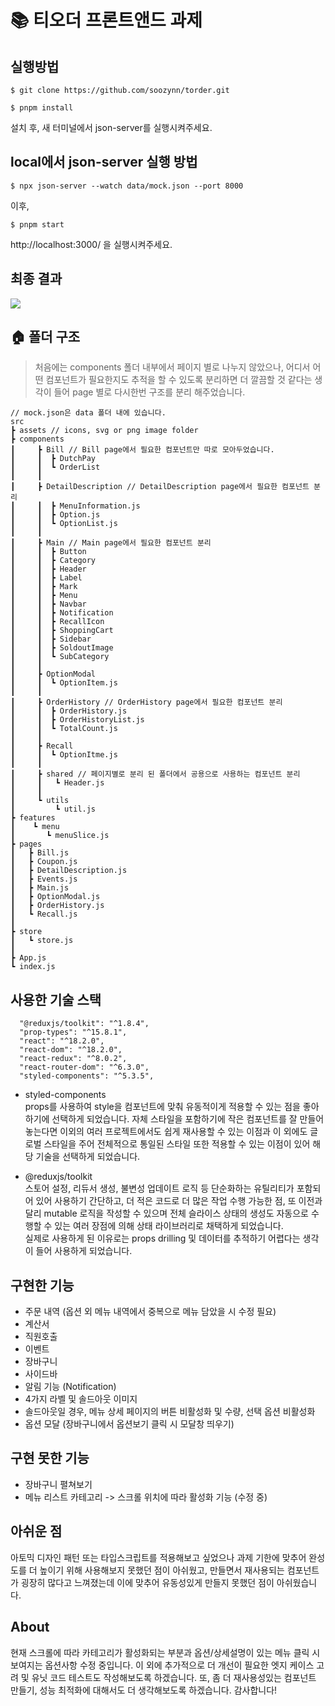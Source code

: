 # 📚 티오더 프론트앤드 과제

## 실행방법

```
$ git clone https://github.com/soozynn/torder.git
```

```
$ pnpm install
```

설치 후, 새 터미널에서 json-server를 실행시켜주세요.

## local에서 json-server 실행 방법

```
$ npx json-server --watch data/mock.json --port 8000
```

이후,

```
$ pnpm start
```

http://localhost:3000/ 을 실행시켜주세요.

## 최종 결과

<img src="./README.asset/result.gif" />

## 🏠 폴더 구조

> 처음에는 components 폴더 내부에서 페이지 별로 나누지 않았으나, 어디서 어떤 컴포넌트가 필요한지도 추적을 할 수 있도록 분리하면 더 깔끔할 것 같다는 생각이 들어 page 별로 다시한번 구조를 분리 해주었습니다.

```
// mock.json은 data 폴더 내에 있습니다.
src
┣ assets // icons, svg or png image folder
┣ components
┃     ┣ Bill // Bill page에서 필요한 컴포넌트만 따로 모아두었습니다.
┃     ┃  ┣ DutchPay
┃     ┃  ┗ OrderList
┃     ┃
┃     ┣ DetailDescription // DetailDescription page에서 필요한 컴포넌트 분리
┃     ┃  ┣ MenuInformation.js
┃     ┃  ┣ Option.js
┃     ┃  ┗ OptionList.js
┃     ┃
┃     ┣ Main // Main page에서 필요한 컴포넌트 분리
┃     ┃  ┣ Button
┃     ┃  ┣ Category
┃     ┃  ┣ Header
┃     ┃  ┣ Label
┃     ┃  ┣ Mark
┃     ┃  ┣ Menu
┃     ┃  ┣ Navbar
┃     ┃  ┣ Notification
┃     ┃  ┣ RecallIcon
┃     ┃  ┣ ShoppingCart
┃     ┃  ┣ Sidebar
┃     ┃  ┣ SoldoutImage
┃     ┃  ┗ SubCategory
┃     ┃
┃     ┣ OptionModal
┃     ┃  ┗ OptionItem.js
┃     ┃
┃     ┣ OrderHistory // OrderHistory page에서 필요한 컴포넌트 분리
┃     ┃  ┣ OrderHistory.js
┃     ┃  ┣ OrderHistoryList.js
┃     ┃  ┗ TotalCount.js
┃     ┃
┃     ┣ Recall
┃     ┃  ┗ OptionItme.js
┃     ┃
┃     ┣ shared // 페이지별로 분리 된 폴더에서 공용으로 사용하는 컴포넌트 분리
┃     ┃   ┗ Header.js
┃     ┃
┃     ┗ utils
┃         ┗ util.js
┣ features
┃    ┗ menu
┃       ┗ menuSlice.js
┣ pages
┃   ┣ Bill.js
┃   ┣ Coupon.js
┃   ┣ DetailDescription.js
┃   ┣ Events.js
┃   ┣ Main.js
┃   ┣ OptionModal.js
┃   ┣ OrderHistory.js
┃   ┗ Recall.js
┃
┣ store
┃   ┗ store.js
┃
┣ App.js
┗ index.js

```

## 사용한 기술 스택

```
  "@reduxjs/toolkit": "^1.8.4",
  "prop-types": "^15.8.1",
  "react": "^18.2.0",
  "react-dom": "^18.2.0",
  "react-redux": "^8.0.2",
  "react-router-dom": "^6.3.0",
  "styled-components": "^5.3.5",
```

- styled-components<br />
  props를 사용하여 style을 컴포넌트에 맞춰 유동적이게 적용할 수 있는 점을 좋아하기에 선택하게 되었습니다. 자체 스타일을 포함하기에 작은 컴포넌트를 잘 만들어 놓는다면 이외의 여러 프로젝트에서도 쉽게 재사용할 수 있는 이점과 이 외에도 글로벌 스타일을 주어 전체적으로 통일된 스타일 또한 적용할 수 있는 이점이 있어 해당 기술을 선택하게 되었습니다.

- @reduxjs/toolkit<br />
  스토어 설정, 리듀서 생성, 불변성 업데이트 로직 등 단순화하는 유틸리티가 포함되어 있어 사용하기 간단하고, 더 적은 코드로 더 많은 작업 수행 가능한 점, 또 이전과 달리 mutable 로직을 작성할 수 있으며 전체 슬라이스 상태의 생성도 자동으로 수행할 수 있는 여러 장점에 의해 상태 라이브러리로 채택하게 되었습니다.
  <br />
  실제로 사용하게 된 이유로는 props drilling 및 데이터를 추적하기 어렵다는 생각이 들어 사용하게 되었습니다.

## 구현한 기능

- 주문 내역 (옵션 외 메뉴 내역에서 중복으로 메뉴 담았을 시 수정 필요)
- 계산서
- 직원호출
- 이벤트
- 장바구니
- 사이드바
- 알림 기능 (Notification)
- 4가지 라벨 및 솔드아웃 이미지
- 솔드아웃일 경우, 메뉴 상세 페이지의 버튼 비활성화 및 수량, 선택 옵션 비활성화
- 옵션 모달 (장바구니에서 옵션보기 클릭 시 모달창 띄우기)

## 구현 못한 기능

- 장바구니 펼쳐보기
- 메뉴 리스트 카테고리 -> 스크롤 위치에 따라 활성화 기능 (수정 중)

## 아쉬운 점

아토믹 디자인 패턴 또는 타입스크립트를 적용해보고 싶었으나 과제 기한에 맞추어 완성도를 더 높이기 위해 사용해보지 못했던 점이 아쉬웠고, 만들면서 재사용되는 컴포넌트가 굉장히 많다고 느껴졌는데 이에 맞추어 유동성있게 만들지 못했던 점이 아쉬웠습니다.

## About

현재 스크롤에 따라 카테고리가 활성화되는 부분과 옵션/상세설명이 있는 메뉴 클릭 시 보여지는 옵션사항 수정 중입니다. 이 외에
추가적으로 더 개선이 필요한 엣지 케이스 고려 및 유닛 코드 테스트도 작성해보도록 하겠습니다. 또, 좀 더 재사용성있는 컴포넌트 만들기, 성능 최적화에 대해서도 더 생각해보도록 하겠습니다. 감사합니다!
